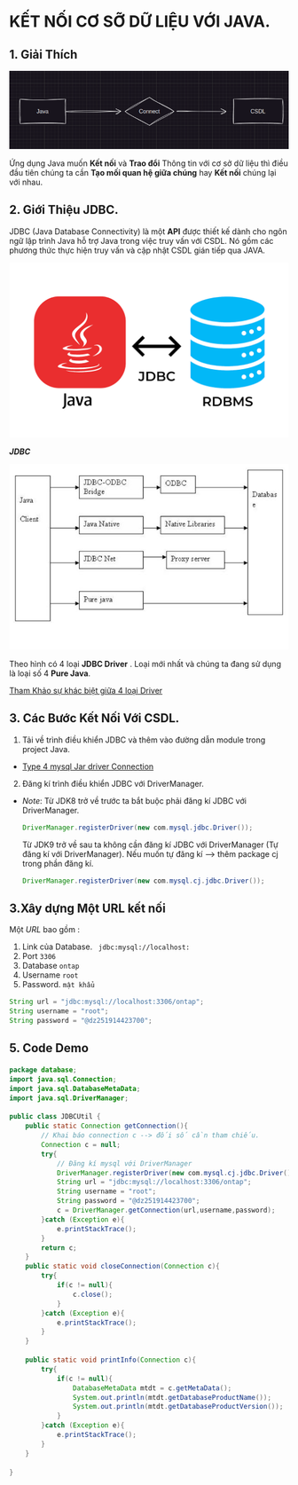 # KẾT NỐI CƠ SỠ DỮ LIỆU VỚI JAVA.

## 1. Giải Thích

![1674492648078](image/Chapter-1-Connect-JDBC-With-Java/1674492648078.png)

Ứng dụng Java muốn **Kết nối** và **Trao đổi** Thông tin với cơ sở dữ liệu thì điều đầu tiên chúng ta cần **Tạo mối quan hệ giữa chúng** hay **Kết nối** chúng lại với nhau.

## 2. Giới Thiệu JDBC.

JDBC (Java Database Connectivity) là một **API** được thiết kế dành cho ngôn ngữ lập trình Java hỗ trợ Java trong việc truy vấn với CSDL. Nó gồm các phương thức thực hiện truy vấn và cập nhật CSDL gián tiếp qua JAVA.

![1674525087755](image/Chapter-2-JDBC-Va-Cach-Ket-Noi_CSDL/1674525087755.png)

***JDBC***

![1674525155661](image/Chapter-2-JDBC-Va-Cach-Ket-Noi_CSDL/1674525155661.png)

Theo hình có  4 loại **JDBC Driver** . Loại mới nhất và chúng ta đang sử dụng là loại số 4 **Pure Java**.

[Tham Khảo sự khác biệt giữa 4 loại Driver](https://www.java67.com/2015/07/difference-between-type-1-2-3-and-4-jdbc-drivers-java.html#:~:text=The%20difference%20between%20different%20types%20of%20JDBC%20drivers%20comes%20from,and%20gives%20the%20best%20performance)

## 3. Các Bước Kết Nối Với CSDL.

1. Tải về trình điều khiển JDBC và thêm vào đường dẫn module trong project Java.

- [Type 4 mysql Jar driver Connection](https://jar-download.com/artifacts/mysql/mysql-connector-java)

2. Đăng kí trình điều khiển JDBC với DriverManager.

- *Note*:
  Từ JDK8 trở về trước ta bắt buộc phải đăng kí JDBC với DriverManager.

  ``` java 
  DriverManager.registerDriver(new com.mysql.jdbc.Driver());
  ```

  Từ JDK9 trở về sau ta không cần đăng kí JDBC với DriverManager (Tự đăng kí với DriverManager). Nếu muốn tự đăng kí --> thêm package cj trong phần đăng kí.
  ``` java 
  DriverManager.registerDriver(new com.mysql.cj.jdbc.Driver());
  ```
## 3.Xây dựng Một URL kết nối 
Một *URL* bao gồm :
1. Link của Database. ``` jdbc:mysql://localhost:```
2. Port     ```3306 ```
3. Database ```ontap ```
4. Username ```root```
5. Password. ```mật khẩu```

``` java
String url = "jdbc:mysql://localhost:3306/ontap";
String username = "root";
String password = "@dz251914423700";
```





## 5. Code Demo

``` java
package database;
import java.sql.Connection;
import java.sql.DatabaseMetaData;
import java.sql.DriverManager;

public class JDBCUtil {
    public static Connection getConnection(){
        // Khai báo connection c --> đối số cần tham chiếu.
        Connection c = null;
        try{
            // Đăng kí mysql với DriverManager
            DriverManager.registerDriver(new com.mysql.cj.jdbc.Driver());
            String url = "jdbc:mysql://localhost:3306/ontap";
            String username = "root";
            String password = "@dz251914423700";
            c = DriverManager.getConnection(url,username,password);
        }catch (Exception e){
            e.printStackTrace();
        }
        return c;
    }
    public static void closeConnection(Connection c){
        try{
            if(c != null){
                c.close();
            }
        }catch (Exception e){
            e.printStackTrace();
        }
    }

    public static void printInfo(Connection c){
        try{
            if(c != null){
                DatabaseMetaData mtdt = c.getMetaData();
                System.out.println(mtdt.getDatabaseProductName());
                System.out.println(mtdt.getDatabaseProductVersion());
            }
        }catch (Exception e){
            e.printStackTrace();
        }
    }

}

```